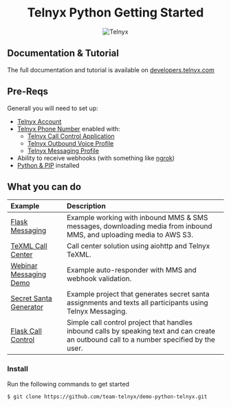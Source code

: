 <div align="center">

# Telnyx Python Getting Started

![Telnyx](logo-dark.png)

</div>

## Documentation & Tutorial

The full documentation and tutorial is available on [developers.telnyx.com](https://developers.telnyx.com/docs/v2/development/dev-env-setup?lang=dotnet&utm_source=referral&utm_medium=github_referral&utm_campaign=cross-site-link)

## Pre-Reqs

Generall you will need to set up:

* [Telnyx Account](https://telnyx.com/sign-up?utm_source=referral&utm_medium=github_referral&utm_campaign=cross-site-link)
* [Telnyx Phone Number](https://portal.telnyx.com/#/app/numbers/my-numbers?utm_source=referral&utm_medium=github_referral&utm_campaign=cross-site-link) enabled with:
  * [Telnyx Call Control Application](https://portal.telnyx.com/#/app/call-control/applications?utm_source=referral&utm_medium=github_referral&utm_campaign=cross-site-link)
  * [Telnyx Outbound Voice Profile](https://portal.telnyx.com/#/app/outbound-profiles?utm_source=referral&utm_medium=github_referral&utm_campaign=cross-site-link)
  * [Telnyx Messaging Profile](https://portal.telnyx.com/#/app/messaging)
* Ability to receive webhooks (with something like [ngrok](https://developers.telnyx.com/docs/v2/development/ngrok?utm_source=referral&utm_medium=github_referral&utm_campaign=cross-site-link))
* [Python & PIP](https://developers.telnyx.com/docs/v2/development/dev-env-setup?lang=python&utm_source=referral&utm_medium=github_referral&utm_campaign=cross-site-link) installed

## What you can do

| Example                                          | Description                                                                                                         |
|:-------------------------------------------------|:--------------------------------------------------------------------------------------------------------------------|
| [Flask Messaging](flask-messaging)               | Example working with inbound MMS & SMS messages, downloading media from inbound MMS, and uploading media to AWS S3. |
| [TeXML Call Center](call-center-texml)           | Call center solution using aiohttp and Telnyx TeXML.                                                                |
| [Webinar Messaging Demo](webinar-messaging-demo) | Example auto-responder with MMS and webhook validation.                                                             |
| [Secret Santa Generator](flask-secret-santa)     | Example project that generates secret santa assignments and texts all participants using Telnyx Messaging.          |
| [Flask Call Control](flask-call-control)         | Simple call control project that handles inbound calls by speaking text and can create an outbound call to a number specified by the user. |

### Install

Run the following commands to get started

```
$ git clone https://github.com/team-telnyx/demo-python-telnyx.git
```

